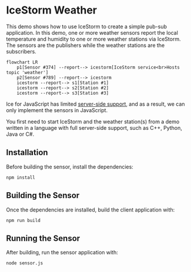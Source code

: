 # IceStorm Weather

This demo shows how to use IceStorm to create a simple pub-sub application. In this demo, one or more weather sensors
report the local temperature and humidity to one or more weather stations via IceStorm. The sensors are the publishers
while the weather stations are the subscribers.

```mermaid
flowchart LR
    p1[Sensor #374] --report--> icestorm[IceStorm service<br>Hosts topic 'weather']
    p2[Sensor #789] --report--> icestorm
    icestorm --report--> s1[Station #1]
    icestorm --report--> s2[Station #2]
    icestorm --report--> s3[Station #3]
```

Ice for JavaScript has limited [server-side support][1], and as a result, we can only implement the sensors in
JavaScript.

You first need to start IceStorm and the weather station(s) from a demo written in a language with full server-side
support, such as C++, Python, Java or C#.

## Installation

Before building the sensor, install the dependencies:

```shell
npm install
```

## Building the Sensor

Once the dependencies are installed, build the client application with:

```shell
npm run build
```

## Running the Sensor

After building, run the sensor application with:

```shell
node sensor.js
```

[1]: https://doc.zeroc.com/ice/3.7/language-mappings/javascript-mapping
